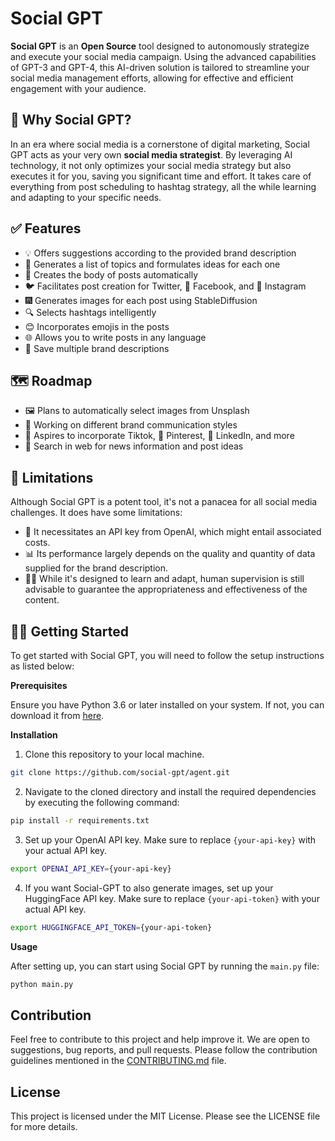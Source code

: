 # Social GPT

**Social GPT** is an **Open Source** tool designed to autonomously strategize and execute your social media campaign. Using the advanced capabilities of GPT-3 and GPT-4, this AI-driven solution is tailored to streamline your social media management efforts, allowing for effective and efficient engagement with your audience.

## 🤖 Why Social GPT?

In an era where social media is a cornerstone of digital marketing, Social GPT acts as your very own **social media strategist**. By leveraging AI technology, it not only optimizes your social media strategy but also executes it for you, saving you significant time and effort. It takes care of everything from post scheduling to hashtag strategy, all the while learning and adapting to your specific needs.

## ✅ Features

- 💡 Offers suggestions according to the provided brand description
- 📝 Generates a list of topics and formulates ideas for each one
- 🤖 Creates the body of posts automatically
- 🐦 Facilitates post creation for Twitter, 📘 Facebook, and 📸 Instagram
- 🎆 Generates images for each post using StableDiffusion
- 🔍 Selects hashtags intelligently
- 😊 Incorporates emojis in the posts
- 🌐 Allows you to write posts in any language
- 💾 Save multiple brand descriptions

## 🗺️ Roadmap
- 🖼️ Plans to automatically select images from Unsplash
- 📣 Working on different brand communication styles
- 🕺 Aspires to incorporate Tiktok, 📌 Pinterest, 💼 LinkedIn, and more
- 🛜 Search in web for news information and post ideas


## 🛑 Limitations

Although Social GPT is a potent tool, it's not a panacea for all social media challenges. It does have some limitations:

- 🔑 It necessitates an API key from OpenAI, which might entail associated costs.
- 📊 Its performance largely depends on the quality and quantity of data supplied for the brand description.
- 🧑‍💻 While it's designed to learn and adapt, human supervision is still advisable to guarantee the appropriateness and effectiveness of the content.

## 🙌🏼 Getting Started

To get started with Social GPT, you will need to follow the setup instructions as listed below:

**Prerequisites**

Ensure you have Python 3.6 or later installed on your system. If not, you can download it from [here](https://www.python.org/downloads/).

**Installation**

1. Clone this repository to your local machine.

```bash
git clone https://github.com/social-gpt/agent.git
```

2. Navigate to the cloned directory and install the required dependencies by executing the following command:

```bash
pip install -r requirements.txt
```

3. Set up your OpenAI API key. Make sure to replace `{your-api-key}` with your actual API key.

```bash
export OPENAI_API_KEY={your-api-key}
```

4. If you want Social-GPT to also generate images, set up your HuggingFace API key. Make sure to replace `{your-api-token}` with your actual API key.

```bash
export HUGGINGFACE_API_TOKEN={your-api-token}
```

**Usage**

After setting up, you can start using Social GPT by running the `main.py` file:

```bash
python main.py
```

## Contribution

Feel free to contribute to this project and help improve it. We are open to suggestions, bug reports, and pull requests. Please follow the contribution guidelines mentioned in the [CONTRIBUTING.md](https://githum.com/social-gpt/agent/CONTRIBUTING.md) file.

## License

This project is licensed under the MIT License. Please see the LICENSE file for more details.
